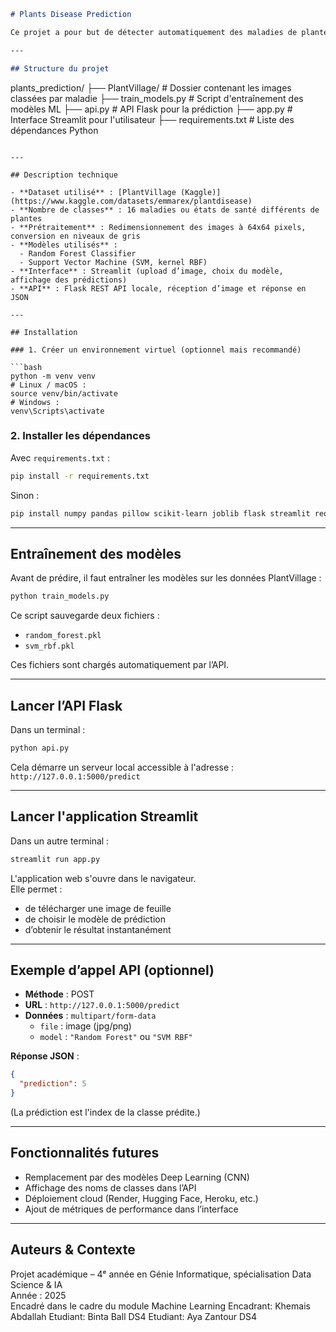 ```markdown
# Plants Disease Prediction

Ce projet a pour but de détecter automatiquement des maladies de plantes à partir d’images de feuilles. Il combine deux modèles de Machine Learning (Random Forest et SVM), une API Flask pour faire les prédictions, et une interface utilisateur avec Streamlit.

---

## Structure du projet

```
plants_prediction/
├── PlantVillage/           # Dossier contenant les images classées par maladie
├── train_models.py         # Script d'entraînement des modèles ML
├── api.py                  # API Flask pour la prédiction
├── app.py                  # Interface Streamlit pour l'utilisateur
├── requirements.txt        # Liste des dépendances Python
```

---

## Description technique

- **Dataset utilisé** : [PlantVillage (Kaggle)](https://www.kaggle.com/datasets/emmarex/plantdisease)
- **Nombre de classes** : 16 maladies ou états de santé différents de plantes
- **Prétraitement** : Redimensionnement des images à 64x64 pixels, conversion en niveaux de gris
- **Modèles utilisés** :
  - Random Forest Classifier
  - Support Vector Machine (SVM, kernel RBF)
- **Interface** : Streamlit (upload d’image, choix du modèle, affichage des prédictions)
- **API** : Flask REST API locale, réception d’image et réponse en JSON

---

## Installation

### 1. Créer un environnement virtuel (optionnel mais recommandé)

```bash
python -m venv venv
# Linux / macOS :
source venv/bin/activate
# Windows :
venv\Scripts\activate
```

### 2. Installer les dépendances

Avec `requirements.txt` :

```bash
pip install -r requirements.txt
```

Sinon :

```bash
pip install numpy pandas pillow scikit-learn joblib flask streamlit requests
```

---

## Entraînement des modèles

Avant de prédire, il faut entraîner les modèles sur les données PlantVillage :

```bash
python train_models.py
```

Ce script sauvegarde deux fichiers :
- `random_forest.pkl`
- `svm_rbf.pkl`

Ces fichiers sont chargés automatiquement par l’API.

---

## Lancer l’API Flask

Dans un terminal :

```bash
python api.py
```

Cela démarre un serveur local accessible à l'adresse :  
`http://127.0.0.1:5000/predict`

---

## Lancer l'application Streamlit

Dans un autre terminal :

```bash
streamlit run app.py
```

L'application web s'ouvre dans le navigateur.  
Elle permet :
- de télécharger une image de feuille
- de choisir le modèle de prédiction
- d’obtenir le résultat instantanément

---

## Exemple d’appel API (optionnel)

- **Méthode** : POST  
- **URL** : `http://127.0.0.1:5000/predict`  
- **Données** : `multipart/form-data`
  - `file` : image (jpg/png)
  - `model` : `"Random Forest"` ou `"SVM RBF"`

**Réponse JSON** :

```json
{
  "prediction": 5
}
```

(La prédiction est l'index de la classe prédite.)

---

## Fonctionnalités futures

- Remplacement par des modèles Deep Learning (CNN)
- Affichage des noms de classes dans l’API
- Déploiement cloud (Render, Hugging Face, Heroku, etc.)
- Ajout de métriques de performance dans l’interface

---

## Auteurs & Contexte

Projet académique – 4ᵉ année en Génie Informatique, spécialisation Data Science & IA  
Année : 2025  
Encadré dans le cadre du module Machine Learning
Encadrant: Khemais Abdallah
Etudiant: Binta Ball DS4
Etudiant: Aya Zantour DS4
```
